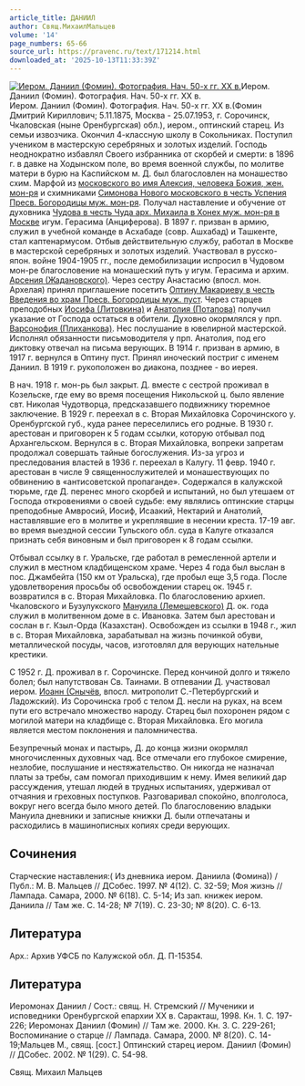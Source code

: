 ```yaml
---
article_title: ДАНИИЛ
author: Свящ.МихаилМальцев
volume: '14'
page_numbers: 65-66
source_url: https://pravenc.ru/text/171214.html
downloaded_at: '2025-10-13T11:33:39Z'
---
```


[![Иером. Даниил (Фомин). Фотография. Нач. 50-х гг. XX в.](https://pravenc.ru/data/520/478/1234/i200.jpg "Кликните для увеличения картинки")](https://pravenc.ru/data/520/478/1234/i400.jpg)Иером. Даниил (Фомин). Фотография. Нач. 50-х гг. XX в.  
Иером. Даниил (Фомин). Фотография. Нач. 50-х гг. XX в.(Фомин Дмитрий Кириллович; 5.11.1875, Москва - 25.07.1953, г. Сорочинск, Чкаловская (ныне Оренбургская) обл.), иером., оптинский старец. Из семьи извозчика. Окончил 4-классную школу в Сокольниках. Поступил учеником в мастерскую серебряных и золотых изделий. Господь неоднократно избавлял Своего избранника от скорбей и смерти: в 1896 г. в давке на Ходынском поле, во время военной службы, по молитве матери в бурю на Каспийском м. Д. был благословлен на монашество схим. Марфой из [московского во имя Алексия, человека Божия, жен. мон-ря](<https://pravenc.ru/text/московского во имя Алексия  человека Божия  жен  мон-ря.html>) и схимниками [Симонова Нового московского в честь Успения Пресв. Богородицы муж. мон-ря](<https://pravenc.ru/text/Симонова Нового московского в честь Успения Пресв  Богородицы муж  мон-ря.html>). Получал наставление и обучение от духовника [Чудова в честь Чуда арх. Михаила в Хонех муж. мон-ря в Москве](<https://pravenc.ru/text/Чудова в честь Чуда арх  Михаила в Хонех муж  мон-ря в Москве.html>) игум. Герасима (Анциферова). В 1897 г. призван в армию, служил в учебной команде в Асхабаде (совр. Ашхабад) и Ташкенте, стал каптенармусом. Отбыв действительную службу, работал в Москве в мастерской серебряных и золотых изделий. Участвовал в русско-япон. войне 1904-1905 гг., после демобилизации испросил в Чудовом мон-ре благословение на монашеский путь у игум. Герасима и архим. [Арсения (Жадановского)](<https://pravenc.ru/text/Арсения (Жадановского).html>). Через сестру Анастасию (впосл. мон. Архелая) принял приглашение посетить [Оптину Макариеву в честь Введения во храм Пресв. Богородицы муж. пуст](<https://pravenc.ru/text/Оптину Макариеву в честь Введения во храм Пресв  Богородицы муж  пуст.html>). Через старцев преподобных [Иосифа (Литовкина)](<https://pravenc.ru/text/Иосифа (Литовкина).html>) и [Анатолия (Потапова)](https://pravenc.ru/text/АНАТОЛИЙ.html) получил указание от Господа остаться в обители. Духовно окормлялся у прп. [Варсонофия (Плиханкова)](https://pravenc.ru/text/Варсонофия.html). Нес послушание в ювелирной мастерской. Исполнял обязанности письмоводителя у прп. Анатолия, под его диктовку отвечал на письма верующих. В 1914 г. призван в армию, в 1917 г. вернулся в Оптину пуст. Принял иноческий постриг с именем Даниил. В 1919 г. рукоположен во диакона, позднее - во иерея.

В нач. 1918 г. мон-рь был закрыт. Д. вместе с сестрой проживал в Козельске, где ему во время посещения Никольской ц. было явление свт. Николая Чудотворца, предсказавшего подвижнику тюремное заключение. В 1929 г. переехал в с. Вторая Михайловка Сорочинского у. Оренбургской губ., куда ранее переселились его родные. В 1930 г. арестован и приговорен к 5 годам ссылки, которую отбывал под Архангельском. Вернулся в с. Вторая Михайловка, вопреки запретам продолжал совершать тайные богослужения. Из-за угроз и преследования властей в 1936 г. переехал в Калугу. 11 февр. 1940 г. арестован в числе 9 священнослужителей и монашествующих по обвинению в «антисоветской пропаганде». Содержался в калужской тюрьме, где Д. перенес много скорбей и испытаний, но был утешаем от Господа откровениями о своей судьбе: ему являлись оптинские старцы преподобные Амвросий, Иосиф, Исаакий, Нектарий и Анатолий, наставлявшие его в молитве и укреплявшие в несении креста. 17-19 авг. во время выездной сессии Тульского обл. суда в Калуге отказался признать себя виновным и был приговорен к 8 годам ссылки.

Отбывал ссылку в г. Уральске, где работал в ремесленной артели и служил в местном кладбищенском храме. Через 4 года был выслан в пос. Джамбейта (150 км от Уральска), где пробыл еще 3,5 года. После удовлетворения просьбы об освобождении старец ок. 1945 г. возвратился в с. Вторая Михайловка. По благословению архиеп. Чкаловского и Бузулукского [Мануила (Лемешевского)](<https://pravenc.ru/text/Мануила (Лемешевского).html>) Д. ок. года служил в молитвенном доме в с. Ивановка. Затем был арестован и сослан в г. Кзыл-Орда (Казахстан). Освобожден из ссылки в 1948 г., жил в с. Вторая Михайловка, зарабатывал на жизнь починкой обуви, металлической посуды, часов, изготовлял для верующих нательные крестики.

С 1952 г. Д. проживал в г. Сорочинске. Перед кончиной долго и тяжело болел; был напутствован Св. Таинами. В отпевании Д. участвовал иером. [Иоанн (Снычёв](<https://pravenc.ru/text/Иоанн (Снычёв.html>), впосл. митрополит С.-Петербургский и Ладожский). Из Сорочинска гроб с телом Д. несли на руках, на всем пути его встречало множество народу. Старец был похоронен рядом с могилой матери на кладбище с. Вторая Михайловка. Его могила является местом поклонения и паломничества.

Безупречный монах и пастырь, Д. до конца жизни окормлял многочисленных духовных чад. Все отмечали его глубокое смирение, незлобие, послушание и нестяжательство. Он никогда не назначал платы за требы, сам помогал приходившим к нему. Имея великий дар рассуждения, утешал людей в трудных испытаниях, удерживал от отчаяния и греховных поступков. Разговаривал спокойно, вполголоса, вокруг него всегда было много детей. По благословению владыки Мануила дневники и записные книжки Д. были отпечатаны и расходились в машинописных копиях среди верующих.

## Сочинения

Старческие наставления:(
Из дневника иером. Даниила (Фомина)) / Публ.: М. В. Мальцев // ДСобес. 1997. № 4(12). С. 32-59; Моя жизнь // Лампада. Самара, 2000. № 6(18). С. 5-14; Из зап. книжек иером. Даниила // Там же. С. 14-28; № 7(19). С. 23-30; № 8(20). С. 6-13.

## Литература

Арх.: Архив УФСБ по Калужской обл. Д. П-15354.

## Литература

Иеромонах Даниил / Сост.: свящ. Н. Стремский // Мученики и исповедники Оренбургской епархии XX в. Саракташ, 1998. Кн. 1. С. 197-226; Иеромонах Даниил (Фомин) // Там же. 2000. Кн. 3. С. 229-261; Воспоминание о старце // Лампада. Самара, 2000. № 8(20). С. 14-19;Мальцев М., свящ. [сост.] Оптинский старец иером. Даниил (Фомин) // ДСобес. 2002. № 1(29). С. 54-98.

Свящ.  Михаил   Мальцев
